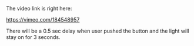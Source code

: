 The video link is right here:

https://vimeo.com/184548957

There will be a 0.5 sec delay when user pushed the button and the light will stay on for 3 seconds.
